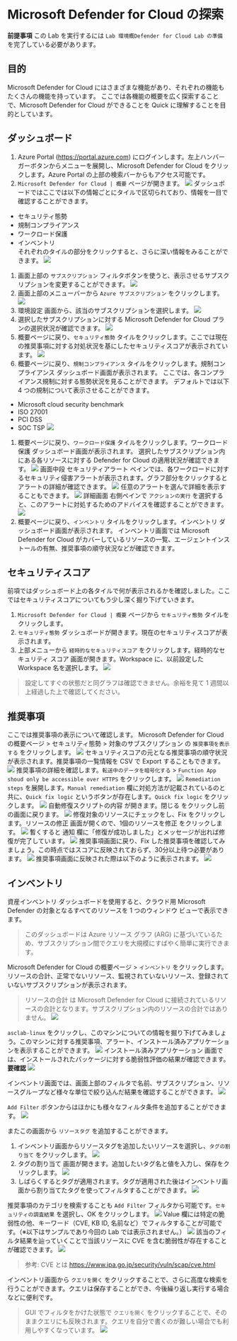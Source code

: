 # Microsoft Defender for Cloud の探索
**前提事項**
この Lab を実行するには `Lab 環境概Defender for Cloud Lab の準備` を完了している必要があります。

## 目的
Microsoft Defender for Cloud にはさまざまな機能があり、それぞれの機能もたくさんの機能を持っています。
ここでは各機能の概要を広く探索することで、Microsoft Defender for Cloud ができることを Quick に理解することを目的としています。

## ダッシュボード
1. Azure Portal (https://portal.azure.com) にログインします。左上ハンバーガーボタンからメニューを展開し、Microsoft Defender for Cloud をクリックします。Azure Portal の上部の検索バーからもアクセス可能です。
1. `Microsoft Defender for Cloud | 概要` ページが開きます。
![](2023-04-05-15-23-34.png)
ダッシュボードではここでは以下の情報ごとにタイルで区切られており、情報を一目で確認することができます。
- セキュリティ態勢
- 規制コンプライアンス
- ワークロード保護
- インベントリ  
それぞれのタイルの部分をクリックすると、さらに深い情報をみることができます。
![](2023-04-05-15-23-17.png)
1. 画面上部の `サブスクリプション` フィルタボタンを使うと、表示させるサブスクリプションを変更することができます。
![](2023-04-05-15-25-25.png)
1. 画面上部のメニューバーから `Azure サブスクリプション` をクリックします。
![](2023-04-05-15-34-38.png)
1. 環境設定 画面から、該当のサブスクリプションを選択します。
![](2023-04-05-15-35-44.png)
1. 選択したサブスクリプションに対する Microsoft Defender for Cloud プランの選択状況が確認できます。
![](2023-04-06-10-01-27.png)
1. 概要ページに戻り、`セキュリティ態勢` タイルをクリックします。ここでは現在の推奨事項に対する対処状況を基にしたセキュリティスコアが表示されています。
![](2023-04-05-15-23-17.png)
1. 概要ページに戻り、`規制コンプライアンス` タイルをクリックします。規制コンプライアンス ダッシュボード画面が表示されます。
ここでは、各コンプライアンス規制に対する態勢状況を見ることができます。
デフォルトでは以下 4 つの規制について表示させることができます。
- Microsoft cloud security benchmark
- ISO 27001
- PCI DSS
- SOC TSP
![](2023-04-05-15-57-34.png)
1. 概要ページに戻り、`ワークロード保護` タイルをクリックします。ワークロード保護 ダッシュボード画面が表示されます。
選択したサブスクリプション内にある各リソースに対する Defender for Cloud の適用状況が確認できます。
![](2023-04-05-16-22-16.png)
画面中段 セキュリティアラート ペインでは、各ワークロードに対するセキュリティ侵害アラートが表示されます。グラフ部分をクリックするとアラートの詳細が確認できます。
![](2023-04-05-16-27-18.png)
任意のアラートを選んで詳細を表示することもできます。
![](2023-04-05-16-29-28.png)
詳細画面 右側ペインで `アクションの実行` を選択すると、このアラートに対処するためのアドバイスを確認することができます。
![](2023-04-05-16-31-50.png)
1. 概要ページに戻り、`インベントリ` タイルをクリックします。インベントリ ダッシュボード画面が表示されます。
インベントリ画面では Microsoft Defender for Cloud がカバーしているリソースの一覧、エージェントインストールの有無、推奨事項の順守状況などが確認できます。

## セキュリティスコア
前項ではダッシュボード上の各タイルで何が表示されるかを確認しました。ここではセキュリティスコアについてもう少し深く掘り下げていきます。
1. `Microsoft Defender for Cloud | 概要` ページから `セキュリティ態勢` タイルをクリックします。
1. `セキュリティ態勢` ダッシュボードが開きます。現在のセキュリティスコアが表示されます。
1. 上部メニューから `経時的なセキュリティスコア` をクリックします。経時的なセキュリティ スコア 画面が開きます。Workspace に、以前設定した Workspace 名を選択します。
![](2023-04-05-16-52-44.png)
> 設定してすぐの状態だと同グラフは確認できません。余裕を見て 1 週間以上経過した上で確認してください。

## 推奨事項
ここでは推奨事項の表示について確認します。
Microsoft Defender for Cloud の概要ページ > セキュリティ態勢 > 対象のサブスクリプション の `推奨事項を表示する` をクリックします。
![](2023-04-05-17-10-01.png)
セキュリティスコアの元となる推奨事項の順守状況が表示されます。推奨事項の一覧情報を CSV で Export することもできます。
![](2023-04-05-17-11-09.png)
推奨事項の詳細を確認します。`転送中のデータを暗号化する` > `Function App shoud only be accessible over HTTPS` をクリックします。
![](2023-04-05-17-19-13.png)
`Remediation steps` を展開します。`Manual remediation` 欄に対処方法が記載されているのと共に、`Quick fix logic` というボタンが存在します。`Quick fix logic` をクリックします。
![](2023-04-05-17-20-31.png)
自動修復スクリプトの内容 が開きます。閉じる をクリックし前の画面に戻ります。
![](2023-04-05-17-22-41.png)
修復対象のリソースにチェックをし、Fix をクリックします。リソースの修正 画面が開くので、1個のリソースを修正 をクリックします。
![](2023-04-05-17-27-46.png)
暫くすると 通知 欄に「修復が成功しました」とメッセージが出れば修復が完了しています。
![](2023-04-05-17-28-44.png)
推奨事項画面に戻り、Fix した推奨事項を確認してみましょう。この時点ではスコアに反映されておらず、30分以上待つ必要があります。
![](2023-04-05-17-31-59.png)
推奨事項画面に反映された際は以下のように表示されます。
![](2023-04-06-10-10-27.png)

## インベントリ
資産インベントリ ダッシュボードを使用すると、クラウド用 Microsoft Defender の対象となるすべてのリソースを 1 つのウィンドウ ビューで表示できます。
> このダッシュボードは Azure リソース グラフ (ARG) に基づいているため、サブスクリプション間でクエリを大規模にすばやく簡単に実行できます。

Microsoft Defender for Cloud の概要ページ > `インベントリ` をクリックします。
リソースの合計、正常でないリソース、監視されていないリソース、登録されていないサブスクリプションが表示されます。
> リソースの合計 は Microsoft Defender for Cloud に接続されているリソースの合計となります。サブスクリプション内のリソースの合計ではありません。
![](2023-04-05-17-49-19.png)

`asclab-linux` をクリックし、このマシンについての情報を掘り下げてみましょう。このマシンに対する推奨事項、アラート、インストール済みアプリケーションを表示することができます。
![](2023-04-05-17-50-50.png)
インストール済みアプリケーション 画面では、インストールされたパッケージに対する脆弱性評価の結果が確認できます。 **要確認**
![](2023-04-05-17-52-20.png)

インベントリ画面では、画面上部のフィルタで名前、サブスクリプション、リソースグループなど様々な単位で絞り込んだ結果を確認することができます。
![](2023-04-05-17-55-32.png)

`Add Filter` ボタンからはほかにも様々なフィルタ条件を追加することができます。
![](2023-04-06-08-53-38.png)

またこの画面から `リソースタグ` を追加することができます。
1. インベントリ画面からリソースタグを追加したいリソースを選択し、`タグの割り当て` をクリックします。
![](2023-04-06-08-56-27.png)
1. タグの割り当て 画面が開きます。追加したいタグ名と値を入力し、保存をクリックします。
![](2023-04-06-08-58-30.png)
1. しばらくするとタグが適用されます。タグが適用された後はインベントリ画面から割り当てたタグを使ってフィルタすることができます。
![](2023-04-06-09-18-28.png)

推奨事項のカテゴリを検索することも `Add Filter` フィルタから可能です。`セキュリティの調査結果` を選択し、OK をクリックします。
![](2023-04-06-09-20-29.png)
Value 欄には特定の脆弱性の他、キーワード（CVE, KB ID, 名前など）でフィルタすることが可能です。（※以下はサンプルであり今回の Lab では表示されません。）
![](2023-04-06-09-40-17.png)
該当のフィルタ結果を辿っていくことで当該リソースに CVE を含む脆弱性が存在することが確認できます。
![](2023-04-06-09-42-10.png)
> 参考: CVE とは https://www.ipa.go.jp/security/vuln/scap/cve.html

インベントリ画面から `クエリを開く` をクリックすることで、さらに高度な検索を行うことができます。クエリは保存することができ、今後繰り返し実行する場合などに便利です。
> GUI でフィルタをかけた状態で `クエリを開く` をクリックすることで、そのままクエリにも反映されます。クエリを自分で書くのが難しい場合でも利用しやすくなっています。
![](2023-04-06-09-49-58.png)


